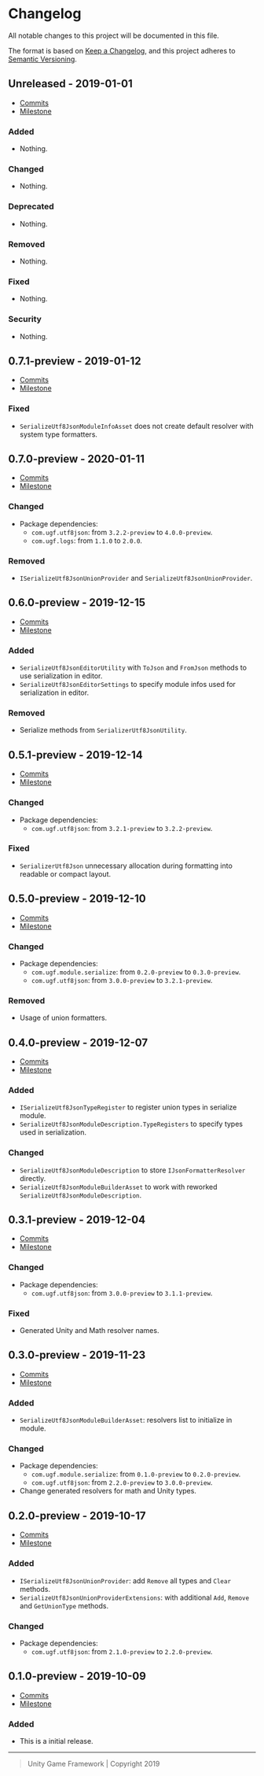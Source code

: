 # Changelog
All notable changes to this project will be documented in this file.

The format is based on [Keep a Changelog](https://keepachangelog.com/en/1.0.0/),
and this project adheres to [Semantic Versioning](https://semver.org/spec/v2.0.0.html).

## Unreleased - 2019-01-01
- [Commits](https://github.com/unity-game-framework/ugf-module-serialize-utf8json/compare/0.0.0...0.0.0)
- [Milestone](https://github.com/unity-game-framework/ugf-module-serialize-utf8json/milestone/0?closed=1)

### Added
- Nothing.

### Changed
- Nothing.

### Deprecated
- Nothing.

### Removed
- Nothing.

### Fixed
- Nothing.

### Security
- Nothing.

## 0.7.1-preview - 2019-01-12
- [Commits](https://github.com/unity-game-framework/ugf-module-serialize-utf8json/compare/0.7.0-preview...0.7.1-preview)
- [Milestone](https://github.com/unity-game-framework/ugf-module-serialize-utf8json/milestone/10?closed=1)

### Fixed
- `SerializeUtf8JsonModuleInfoAsset` does not create default resolver with system type formatters.

## 0.7.0-preview - 2020-01-11
- [Commits](https://github.com/unity-game-framework/ugf-module-serialize-utf8json/compare/0.6.0-preview...0.7.0-preview)
- [Milestone](https://github.com/unity-game-framework/ugf-module-serialize-utf8json/milestone/9?closed=1)

### Changed
- Package dependencies:
    - `com.ugf.utf8json`: from `3.2.2-preview` to `4.0.0-preview`.
    - `com.ugf.logs`: from `1.1.0` to `2.0.0`.

### Removed
- `ISerializeUtf8JsonUnionProvider` and `SerializeUtf8JsonUnionProvider`.

## 0.6.0-preview - 2019-12-15
- [Commits](https://github.com/unity-game-framework/ugf-module-serialize-utf8json/compare/0.5.1-preview...0.6.0-preview)
- [Milestone](https://github.com/unity-game-framework/ugf-module-serialize-utf8json/milestone/8?closed=1)

### Added
- `SerializeUtf8JsonEditorUtility` with `ToJson` and `FromJson` methods to use serialization in editor.
- `SerializeUtf8JsonEditorSettings` to specify module infos used for serialization in editor.

### Removed
- Serialize methods from `SerializerUtf8JsonUtility`.

## 0.5.1-preview - 2019-12-14
- [Commits](https://github.com/unity-game-framework/ugf-module-serialize-utf8json/compare/0.5.0-preview...0.5.1-preview)
- [Milestone](https://github.com/unity-game-framework/ugf-module-serialize-utf8json/milestone/7?closed=1)

### Changed
- Package dependencies:
    - `com.ugf.utf8json`: from `3.2.1-preview` to `3.2.2-preview`.

### Fixed
- `SerializerUtf8Json` unnecessary allocation during formatting into readable or compact layout.

## 0.5.0-preview - 2019-12-10
- [Commits](https://github.com/unity-game-framework/ugf-module-serialize-utf8json/compare/0.4.0-preview...0.5.0-preview)
- [Milestone](https://github.com/unity-game-framework/ugf-module-serialize-utf8json/milestone/6?closed=1)

### Changed
- Package dependencies:
    - `com.ugf.module.serialize`: from `0.2.0-preview` to `0.3.0-preview`.
    - `com.ugf.utf8json`: from `3.0.0-preview` to `3.2.1-preview`.

### Removed
- Usage of union formatters.

## 0.4.0-preview - 2019-12-07
- [Commits](https://github.com/unity-game-framework/ugf-module-serialize-utf8json/compare/0.3.1-preview...0.4.0-preview)
- [Milestone](https://github.com/unity-game-framework/ugf-module-serialize-utf8json/milestone/5?closed=1)

### Added
- `ISerializeUtf8JsonTypeRegister` to register union types in serialize module.
- `SerializeUtf8JsonModuleDescription.TypeRegisters` to specify types used in serialization.

### Changed
- `SerializeUtf8JsonModuleDescription` to store `IJsonFormatterResolver` directly.
- `SerializeUtf8JsonModuleBuilderAsset` to work with reworked `SerializeUtf8JsonModuleDescription`.

## 0.3.1-preview - 2019-12-04
- [Commits](https://github.com/unity-game-framework/ugf-module-serialize-utf8json/compare/0.3.0-preview...0.3.1-preview)
- [Milestone](https://github.com/unity-game-framework/ugf-module-serialize-utf8json/milestone/4?closed=1)

### Changed
- Package dependencies:
    - `com.ugf.utf8json`: from `3.0.0-preview` to `3.1.1-preview`.

### Fixed
- Generated Unity and Math resolver names.

## 0.3.0-preview - 2019-11-23
- [Commits](https://github.com/unity-game-framework/ugf-module-serialize-utf8json/compare/0.2.0-preview...0.3.0-preview)
- [Milestone](https://github.com/unity-game-framework/ugf-module-serialize-utf8json/milestone/3?closed=1)

### Added
- `SerializeUtf8JsonModuleBuilderAsset`: resolvers list to initialize in module.

### Changed
- Package dependencies:
    - `com.ugf.module.serialize`: from `0.1.0-preview` to `0.2.0-preview`.
    - `com.ugf.utf8json`: from `2.2.0-preview` to `3.0.0-preview`.
- Change generated resolvers for math and Unity types.

## 0.2.0-preview - 2019-10-17
- [Commits](https://github.com/unity-game-framework/ugf-module-serialize-utf8json/compare/0.1.0-preview...0.2.0-preview)
- [Milestone](https://github.com/unity-game-framework/ugf-module-serialize-utf8json/milestone/2?closed=1)

### Added
- `ISerializeUtf8JsonUnionProvider`: add `Remove` all types and `Clear` methods.
- `SerializeUtf8JsonUnionProviderExtensions`: with additional `Add`, `Remove` and `GetUnionType` methods.

### Changed
- Package dependencies:
    - `com.ugf.utf8json`: from `2.1.0-preview` to `2.2.0-preview`.

## 0.1.0-preview - 2019-10-09
- [Commits](https://github.com/unity-game-framework/ugf-module-serialize-utf8json/compare/e4f3f22...0.1.0-preview)
- [Milestone](https://github.com/unity-game-framework/ugf-module-serialize-utf8json/milestone/1?closed=1)

### Added
- This is a initial release.

---
> Unity Game Framework | Copyright 2019
